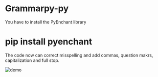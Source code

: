 # Grammarpy-py

You have to install the PyEnchant library
# pip install pyenchant

The code now can correct misspelling and add commas, question makrs, capitalization and full stop.


![demo](https://user-images.githubusercontent.com/76017518/210055542-fbc476c6-bc34-4216-8d33-cb6879188bd0.png)
